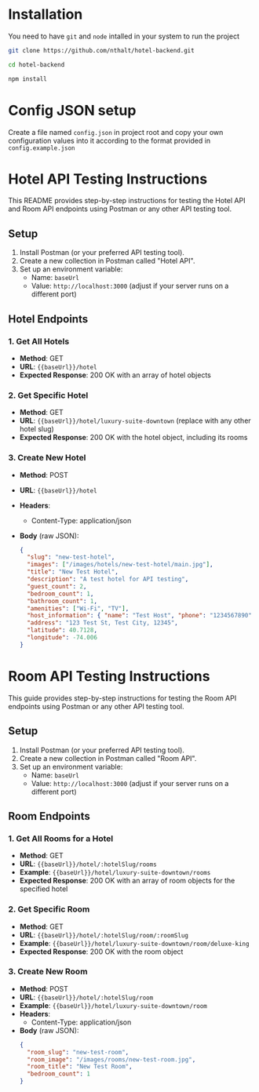 # Installation

You need to have `git` and `node` intalled in your system to run the project

```bash
git clone https://github.com/nthalt/hotel-backend.git
```

```bash
cd hotel-backend
```

```bash
npm install
```

# Config JSON setup

Create a file named `config.json` in project root and copy your own configuration values into it according to the format provided in `config.example.json`

# Hotel API Testing Instructions

This README provides step-by-step instructions for testing the Hotel API and Room API endpoints using Postman or any other API testing tool.

## Setup

1. Install Postman (or your preferred API testing tool).
2. Create a new collection in Postman called "Hotel API".
3. Set up an environment variable:
   - Name: `baseUrl`
   - Value: `http://localhost:3000` (adjust if your server runs on a different port)

## Hotel Endpoints

### 1. Get All Hotels

- **Method**: GET
- **URL**: `{{baseUrl}}/hotel`
- **Expected Response**: 200 OK with an array of hotel objects

### 2. Get Specific Hotel

- **Method**: GET
- **URL**: `{{baseUrl}}/hotel/luxury-suite-downtown` (replace with any other hotel slug)
- **Expected Response**: 200 OK with the hotel object, including its rooms

### 3. Create New Hotel

- **Method**: POST
- **URL**: `{{baseUrl}}/hotel`
- **Headers**:
  - Content-Type: application/json
- **Body** (raw JSON):

  ```json
  {
    "slug": "new-test-hotel",
    "images": ["/images/hotels/new-test-hotel/main.jpg"],
    "title": "New Test Hotel",
    "description": "A test hotel for API testing",
    "guest_count": 2,
    "bedroom_count": 1,
    "bathroom_count": 1,
    "amenities": ["Wi-Fi", "TV"],
    "host_information": { "name": "Test Host", "phone": "1234567890" },
    "address": "123 Test St, Test City, 12345",
    "latitude": 40.7128,
    "longitude": -74.006
  }
  ```

# Room API Testing Instructions

This guide provides step-by-step instructions for testing the Room API endpoints using Postman or any other API testing tool.

## Setup

1. Install Postman (or your preferred API testing tool).
2. Create a new collection in Postman called "Room API".
3. Set up an environment variable:
   - Name: `baseUrl`
   - Value: `http://localhost:3000` (adjust if your server runs on a different port)

## Room Endpoints

### 1. Get All Rooms for a Hotel

- **Method**: GET
- **URL**: `{{baseUrl}}/hotel/:hotelSlug/rooms`
- **Example**: `{{baseUrl}}/hotel/luxury-suite-downtown/rooms`
- **Expected Response**: 200 OK with an array of room objects for the specified hotel

### 2. Get Specific Room

- **Method**: GET
- **URL**: `{{baseUrl}}/hotel/:hotelSlug/room/:roomSlug`
- **Example**: `{{baseUrl}}/hotel/luxury-suite-downtown/room/deluxe-king`
- **Expected Response**: 200 OK with the room object

### 3. Create New Room

- **Method**: POST
- **URL**: `{{baseUrl}}/hotel/:hotelSlug/room`
- **Example**: `{{baseUrl}}/hotel/luxury-suite-downtown/room`
- **Headers**:
  - Content-Type: application/json
- **Body** (raw JSON):
  ```json
  {
    "room_slug": "new-test-room",
    "room_image": "/images/rooms/new-test-room.jpg",
    "room_title": "New Test Room",
    "bedroom_count": 1
  }
  ```
